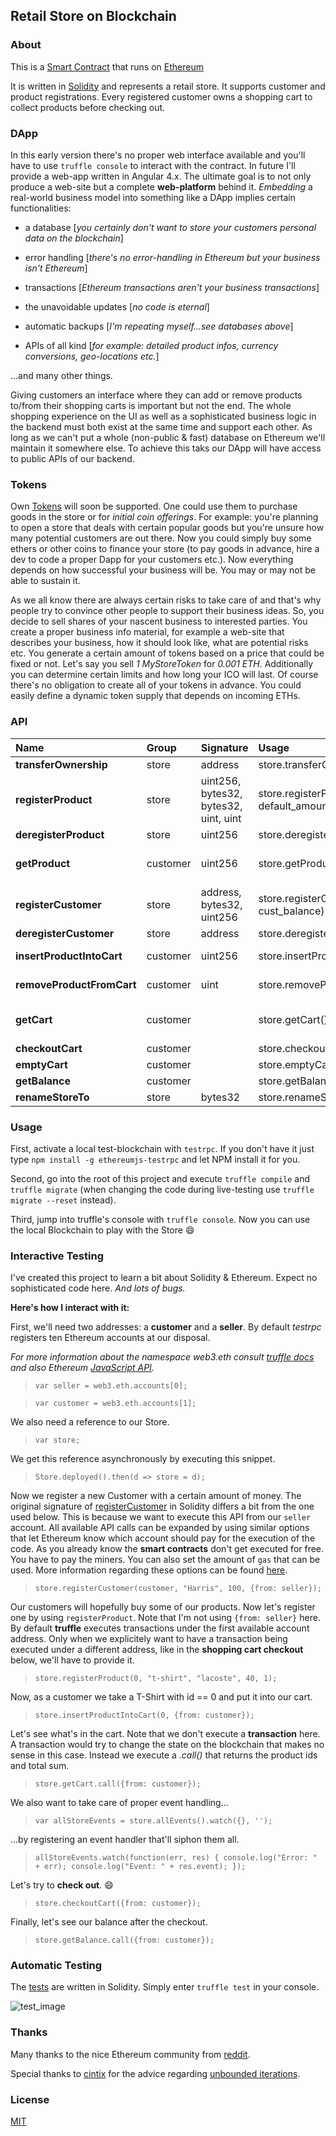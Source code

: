 ## Retail Store on Blockchain

### About

This is a [Smart Contract](https://github.com/brakmic/BlockchainStore/blob/master/contracts/Store.sol) that runs on [Ethereum](https://www.ethereum.org/)

It is written in [Solidity](https://solidity.readthedocs.io/en/develop/) and represents a retail store. It supports customer and product registrations. Every registered customer owns a shopping cart to collect products before checking out.

### DApp

In this early version there's no proper web interface available and you'll have to use `truffle console` to interact with the contract. In future I'll provide a web-app written in Angular 4.x. The ultimate goal is to not only produce a web-site but a complete **web-platform** behind it. *Embedding* a real-world business model into something like a DApp implies certain functionalities:

* a database [*you certainly don't want to store your customers personal data on the blockchain*]

* error handling [*there's no error-handling in Ethereum but your business isn't Ethereum*]

* transactions [*Ethereum transactions aren't your business transactions*]

* the unavoidable updates [*no code is eternal*]

* automatic backups [*I'm repeating myself...see databases above*]

* APIs of all kind [*for example: detailed product infos, currency conversions, geo-locations etc.*]

...and many other things.

Giving customers an interface where they can add or remove products to/from their shopping carts is important but not the end. The whole shopping experience on the UI as well as a sophisticated business logic in the backend must both exist at the same time and support each other. As long as we can't put a whole (non-public & fast) database on Ethereum we'll maintain it somewhere else. To achieve this taks our DApp will have access to public APIs of our backend.

### Tokens

Own [Tokens](https://github.com/brakmic/BlockchainStore/blob/master/contracts/BaseStoreToken.sol#L9) will soon be supported. One could use them to purchase goods in the store or for *initial coin offerings*. For example: you're planning to open a store that deals with certain popular goods but you're unsure how many potential customers are out there. Now you could simply buy some ethers or other coins to finance your store (to pay goods in advance, hire a dev to code a proper Dapp for your customers etc.). Now everything depends on how successful your business will be. You may or may not be able to sustain it.

As we all know there are always certain risks to take care of and that's why people try to convince other people to support their business ideas. So, you decide to sell shares of your nascent business to interested parties. You create a proper business info material, for example a web-site that describes your business, how it should look like, what are potential risks etc. You generate a certain amount of tokens based on a price that could be fixed or not. Let's say you sell *1 MyStoreToken* for *0.001 ETH*. Additionally you can determine certain limits and how long your ICO will last. Of course there's no obligation to create all of your tokens in advance. You could easily define a dynamic token supply that depends on incoming ETHs.

### API

| Name  | Group  | Signature  | Usage  | Returns |
|:-|:-|:-|:-|:---|
| **transferOwnership**  | store  | address   | store.transferOwnership(new_owner_address)  |   |
| **registerProduct**   | store  | uint256, bytes32, bytes32, uint, uint   | store.registerProduct(id, name, description, price, default_amount)   | **bool** |
| **deregisterProduct**   | store   | uint256   | store.deregisterProduct(id)   | **bool**  |
| **getProduct**  | customer  | uint256  | store.getProduct(id)  | (**bytes32** *name*, **bytes32** *description*, **uint256** *price*, **uint256** *default_amount*)  |
| **registerCustomer**  | store   | address, bytes32, uint256  | store.registerCustomer(cust_address, cust_name, cust_balance)  |  **bool**  |
| **deregisterCustomer**  | store   | address   | store.deregisterCustomer(cust_address)  | **bool**   |
| **insertProductIntoCart**  | customer  | uint256  | store.insertProductIntoCart(prod_id)  | (**bool** *success*, **uint256** *position_in_prod_mapping*)  |
| **removeProductFromCart**  | customer  | uint  | store.removeProductFromCart(prod_position_in_mapping)  | *fires an event on successful removal* |
| **getCart**  | customer  |   | store.getCart()  | (**uint256[] memory** *product_ids*, **uint256** *completeSum*)  |
| **checkoutCart**  | customer  |   | store.checkoutCart()  | **bool**  |
| **emptyCart** | customer | | store.emptyCart() | **bool** |
| **getBalance**  | customer  |   | store.getBalance()  | **uint256** |
| **renameStoreTo**  | store  | bytes32  | store.renameStoreTo(new_store_name)  | **bool**  |

### Usage

First, activate a local test-blockchain with `testrpc`. If you don't have it just type `npm install -g ethereumjs-testrpc` and let NPM install it for you.

Second, go into the root of this project and execute `truffle compile` and `truffle migrate` (when changing the code during live-testing use `truffle migrate --reset` instead).

Third, jump into truffle's console with `truffle console`. Now you can use the local Blockchain to play with the Store :smile:

### Interactive Testing

I've created this project to learn a bit about Solidity & Ethereum. Expect no sophisticated code here. *And lots of bugs.*

**Here's how I interact with it:**

First, we'll need two addresses: a **customer** and a **seller**. By default *testrpc* registers ten Ethereum accounts at our disposal.

*For more information about the namespace web3.eth consult [truffle docs](http://truffleframework.com/docs/) and also Ethereum [JavaScript API](https://github.com/ethereum/wiki/wiki/JavaScript-API).*

> `var seller = web3.eth.accounts[0];`

> `var customer = web3.eth.accounts[1];`

We also need a reference to our Store.

> `var store;`

We get this reference asynchronously by executing this snippet.

> `Store.deployed().then(d => store = d);`

Now we register a new Customer with a certain amount of money. The original signature of [registerCustomer](https://github.com/brakmic/BlockchainStore/blob/master/contracts/Store.sol#L168) in Solidity differs a bit from the one used below. This is because we want to execute this API from our `seller` account. All available API calls can be expanded by using similar options that let Ethereum know which account should pay for the execution of the code. As you already know the **smart contracts** don't get executed for free. You have to pay the miners. You can also set the amount of `gas` that can be used. More information regarding these options can be found [here](http://truffleframework.com/docs/getting_started/contracts).

> `store.registerCustomer(customer, "Harris", 100, {from: seller});`

Our customers will hopefully buy some of our products. Now let's register one by using `registerProduct`. Note that I'm not using `{from: seller}` here. By default **truffle** executes transactions under the first available account address. Only when we explicitely want to have a transaction being executed under a different address, like in the **shopping cart checkout** below, we'll have to provide it.

> `store.registerProduct(0, "t-shirt", "lacoste", 40, 1);`

Now, as a customer we take a T-Shirt with id == 0 and put it into our cart.

> `store.insertProductIntoCart(0, {from: customer});`

Let's see what's in the cart. Note that we don't execute a **transaction** here. A transaction would try to change the state on the blockchain that makes no sense in this case. Instead we execute a *.call()* that returns the product ids and total sum.

> `store.getCart.call({from: customer});`

We also want to take care of proper event handling...

> `var allStoreEvents = store.allEvents().watch({}, '');`

...by registering an event handler that'll siphon them all.

> `allStoreEvents.watch(function(err, res) { console.log("Error: " + err); console.log("Event: " + res.event); });`

Let's try to **check out**. :smile:

> `store.checkoutCart({from: customer});`

Finally, let's see our balance after the checkout.

> `store.getBalance.call({from: customer});`

### Automatic Testing

The [tests](https://github.com/brakmic/BlockchainStore/blob/master/test/TestStore.sol#L7) are written in Solidity. Simply enter `truffle test` in your console.

![test_image](https://picload.org/image/rprdrdla/testing.png)


### Thanks

Many thanks to the nice Ethereum community from [reddit](https://www.reddit.com/r/ethereum/comments/6ik0yb/learning_solidity_a_simple_storesmartcontract/).

Special thanks to [cintix](https://www.reddit.com/user/cintix) for the advice regarding [unbounded iterations](https://www.reddit.com/r/ethereum/comments/6ik0yb/learning_solidity_a_simple_storesmartcontract/dj70kww/).

### License

[MIT](https://github.com/brakmic/BlockchainStore/blob/master/LICENSE)
